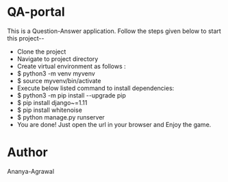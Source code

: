 # QA-portal
This is a Question-Answer application.
Follow the steps given below to start this project--

- Clone the project
- Navigate to project directory
- Create virtual environment as follows :
- $ python3 -m venv myvenv
- $ source myvenv/bin/activate
- Execute below listed command to install dependencies:
- $ python3 -m pip install --upgrade pip
- $ pip install django~=1.11
- $ pip install whitenoise
- $ python manage.py runserver
- You are done! Just open the url in your browser and Enjoy the game.

# Author
Ananya-Agrawal
